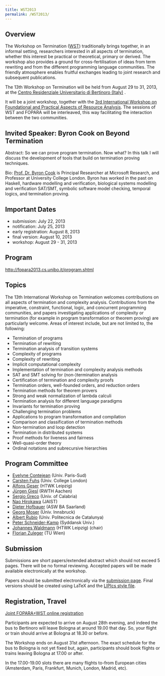 ```yaml
---
title: WST2013
permalink: /WST2013/
---
```


Overview
--------

The Workshop on Termination ([WST](/WST "wikilink")) traditionally brings together, in an informal setting, researchers interested in all aspects of termination, whether this interest be practical or theoretical, primary or derived. The workshop also provides a ground for cross-fertilisation of ideas from term rewriting and from the different programming language communities. The friendly atmosphere enables fruitful exchanges leading to joint research and subsequent publications.

The 13th Workshop on Termination will be held from August 29 to 31, 2013, at the [Centro Residenziale Universitario di Bertinoro (Italy)](http://www.ceub.it/default.asp?id=346) .

It will be a joint workshop, together with the [3rd International Workshop on Foundational and Practical Aspects of Resource Analysis](http://fopara2013.cs.unibo.it/). The sessions of WST and FOPARA will be interleaved, this way facilitating the interaction between the two communities.

Invited Speaker: Byron Cook on Beyond Termination
-------------------------------------------------

Abstract: So we can prove program termination. Now what? In this talk I will discuss the development of tools that build on termination proving techniques.

Bio: [Prof. Dr. Byron Cook](http://research.microsoft.com/en-us/people/bycook/) is Principal Researcher at Microsoft Research, and Professor at University College London. Byron has worked in the past on Haskell, hardware modelling and verification, biological systems modelling and verification SAT/SMT, symbolic software model checking, temporal logics, and termination proving.

Important Dates
---------------

-   submission: July 22, 2013
-   notification: July 25, 2013
-   early registration: August 8, 2013
-   final version: August 10, 2013
-   workshop: August 29 - 31, 2013

Program
-------

<http://fopara2013.cs.unibo.it/program.shtml>

Topics
------

The 13th International Workshop on Termination welcomes contributions on all aspects of termination and complexity analysis. Contributions from the imperative, constraint, functional, logic, and concurrent programming communities, and papers investigating applications of complexity or termination (for example in program transformation or theorem proving) are particularly welcome. Areas of interest include, but are not limited to, the following:

-   Termination of programs
-   Termination of rewriting
-   Termination analysis of transition systems
-   Complexity of programs
-   Complexity of rewriting
-   Implicit computational complexity
-   Implementation of termination and complexity analysis methods
-   SAT and SMT solving for (non-)termination analysis
-   Certification of termination and complexity proofs
-   Termination orders, well-founded orders, and reduction orders
-   Termination methods for theorem provers
-   Strong and weak normalization of lambda calculi
-   Termination analysis for different language paradigms
-   Invariants for termination proving
-   Challenging termination problems
-   Applications to program transformation and compilation
-   Comparison and classification of termination methods
-   Non-termination and loop detection
-   Termination in distributed systems
-   Proof methods for liveness and fairness
-   Well-quasi-order theory
-   Ordinal notations and subrecursive hierarchies

Program Committee
-----------------

-   [Evelyne Contejean](https://www.lri.fr/~contejea/) (Univ. Paris-Sud)
-   [Carsten Fuhs](http://www0.cs.ucl.ac.uk/staff/C.Fuhs/) (Univ. College London)
-   [Alfons Geser](http://www.eit.htwk-leipzig.de/fakultaet/professoren/visitenkarten/prof-geser) (HTWK Leipzig)
-   [Jürgen Giesl](http://verify.rwth-aachen.de/giesl/) (RWTH Aachen)
-   [Sergio Greco](http://www.unical.it/portale/strutture/dipartimenti/deis/home/greco/) (Univ. of Calabria)
-   [Nao Hirokawa](http://www.jaist.ac.jp/~hirokawa/) (JAIST)
-   [Dieter Hofbauer](http://www.theory.informatik.uni-kassel.de/~hofbauer/) (ASW BA Saarland)
-   [Georg Moser](http://cl-informatik.uibk.ac.at/users/georg/) (Univ. Innsbruck)
-   [Albert Rubio](http://www.lsi.upc.edu/~albert/) (Univ. Politecnica de Catalunya)
-   [Peter Schneider-Kamp](http://www.imada.sdu.dk/~petersk/) (Syddansk Univ.)
-   [Johannes Waldmann](mailto:waldmann@fbimn.htwk-leipzig.de) (HTWK Leipzig) (chair)
-   [Florian Zuleger](http://forsyte.at/people/zuleger/) (TU Wien)

Submission
----------

Submissions are short papers/extended abstract which should not exceed 5 pages. There will be no formal reviewing. Accepted papers will be made available electronically at the workshop.

Papers should be submitted electronically via the [submission page](http://www.easychair.org/conferences/?conf=wst2013). Final versions should be created using LaTeX and the [LIPIcs style file](http://drops.dagstuhl.de/styles/lipics/lipics-authors.tgz).

Registration, Travel
--------------------

[Joint FOPARA+WST online registration](http://www.ceub.it/default.asp?id_c=161&id=436)

Participants are expected to arrive on August 28th evening, and indeed the bus to Bertinoro will leave Bologna at around 19.00 that day. So, your flight or train should arrive at Bologna at 18.30 or before.

The Workshop ends on August 31st afternoon. The exact schedule for the bus to Bologna is not yet fixed but, again, participants should book flights or trains leaving Bologna at 17.00 or after.

In the 17.00-19.00 slots there are many flights to-from European cities (Amsterdam, Paris, Frankfurt, Munich, London, Madrid, etc).
